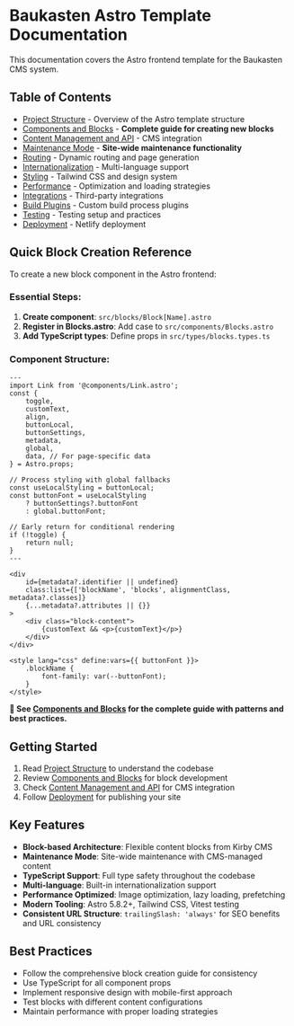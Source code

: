 # Baukasten Astro Template Documentation

This documentation covers the Astro frontend template for the Baukasten CMS system.

## Table of Contents

- [Project Structure](project-structure.md) - Overview of the Astro template structure
- [Components and Blocks](components-blocks.md) - **Complete guide for creating new blocks**
- [Content Management and API](content-management-api.md) - CMS integration
- [Maintenance Mode](maintenance-mode.md) - **Site-wide maintenance functionality**
- [Routing](routing.md) - Dynamic routing and page generation
- [Internationalization](internationalization.md) - Multi-language support
- [Styling](styling.md) - Tailwind CSS and design system
- [Performance](performance.md) - Optimization and loading strategies
- [Integrations](integrations.md) - Third-party integrations
- [Build Plugins](build-plugins.md) - Custom build process plugins
- [Testing](testing.md) - Testing setup and practices
- [Deployment](deployment.md) - Netlify deployment

## Quick Block Creation Reference

To create a new block component in the Astro frontend:

### Essential Steps:

1. **Create component**: `src/blocks/Block[Name].astro`
2. **Register in Blocks.astro**: Add case to `src/components/Blocks.astro`
3. **Add TypeScript types**: Define props in `src/types/blocks.types.ts`

### Component Structure:

```astro
---
import Link from '@components/Link.astro';
const {
	toggle,
	customText,
	align,
	buttonLocal,
	buttonSettings,
	metadata,
	global,
	data, // For page-specific data
} = Astro.props;

// Process styling with global fallbacks
const useLocalStyling = buttonLocal;
const buttonFont = useLocalStyling
	? buttonSettings?.buttonFont
	: global.buttonFont;

// Early return for conditional rendering
if (!toggle) {
	return null;
}
---

<div
	id={metadata?.identifier || undefined}
	class:list={['blockName', 'blocks', alignmentClass, metadata?.classes]}
	{...metadata?.attributes || {}}
>
	<div class="block-content">
		{customText && <p>{customText}</p>}
	</div>
</div>

<style lang="css" define:vars={{ buttonFont }}>
	.blockName {
		font-family: var(--buttonFont);
	}
</style>
```

**📖 See [Components and Blocks](components-blocks.md) for the complete guide with patterns and best practices.**

## Getting Started

1. Read [Project Structure](project-structure.md) to understand the codebase
2. Review [Components and Blocks](components-blocks.md) for block development
3. Check [Content Management and API](content-management-api.md) for CMS integration
4. Follow [Deployment](deployment.md) for publishing your site

## Key Features

- **Block-based Architecture**: Flexible content blocks from Kirby CMS
- **Maintenance Mode**: Site-wide maintenance with CMS-managed content
- **TypeScript Support**: Full type safety throughout the codebase
- **Multi-language**: Built-in internationalization support
- **Performance Optimized**: Image optimization, lazy loading, prefetching
- **Modern Tooling**: Astro 5.8.2+, Tailwind CSS, Vitest testing
- **Consistent URL Structure**: `trailingSlash: 'always'` for SEO benefits and URL consistency

## Best Practices

- Follow the comprehensive block creation guide for consistency
- Use TypeScript for all component props
- Implement responsive design with mobile-first approach
- Test blocks with different content configurations
- Maintain performance with proper loading strategies
